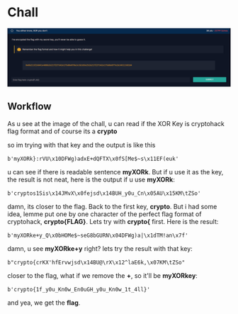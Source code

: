 # Chall
<img src="img/xorkey.png">

## Workflow

As u see at the image of the chall, u can read if the XOR Key is cryptohack flag format and of course its a __crypto__

so im trying with that key and the output is like this

```
b'myXORk}:rVU\x10DFWg)adxE+dQFTX\x0fS[Me$~s\x11EF(euk'
```

u can see if there is readable sentence __myXORk__. But if u use it as the key, the result is not neat, here is the output if u use __myXORk__:

```
b'cryptos1Sis\x14JMvX\x0fejsd\x14BUH_y0u_Cn\x05AU\x15KM\tZSo'
```

damn, its closer to the flag. Back to the first key, __crypto__. But i had some idea, lemme put one by one character of the perfect flag format of cryptohack, __crypto{FLAG}__. Lets try with __crypto{__ first.
Here is the result:

```
b'myXORke+y_Q\x0bHOMe$~seG8bGURN\x04DFWg)a|\x1dTM!an\x7f'
```

damn, u see __myXORke+y__ right? lets try the result with that key:

```
b"crypto{crKX'hfErvwjsd\x14BU@\rX\x12^laE6k,\x07KM\tZSo"
```

closer to the flag, what if we remove the __+__, so it'll be __myXORkey__:

```
b'crypto{1f_y0u_Kn0w_En0uGH_y0u_Kn0w_1t_4ll}'
```

and yea, we get the __flag__.